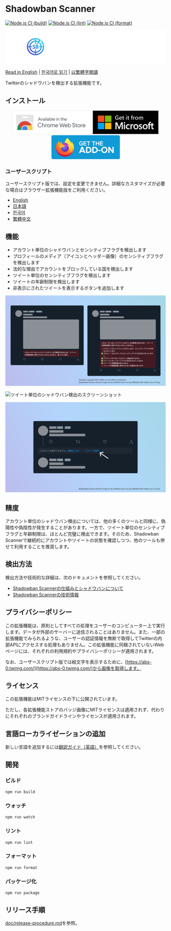 # Shadowban Scanner

[![Node.js CI (build)](https://github.com/Robot-Inventor/shadowban-scanner/actions/workflows/build.yml/badge.svg)](https://github.com/Robot-Inventor/shadowban-scanner/actions/workflows/build.yml) [![Node.js CI (lint)](https://github.com/Robot-Inventor/shadowban-scanner/actions/workflows/lint.yml/badge.svg)](https://github.com/Robot-Inventor/shadowban-scanner/actions/workflows/lint.yml) [![Node.js CI (format)](https://github.com/Robot-Inventor/shadowban-scanner/actions/workflows/format.yml/badge.svg)](https://github.com/Robot-Inventor/shadowban-scanner/actions/workflows/format.yml)

![Shadowban Scannerのロゴ](doc/image/logo.svg)

[Read in English](README.md) | [한국어로 읽기](README_ko.md) | [以繁體字閱讀](README_zh_tw.md)

Twitterのシャドウバンを検出する拡張機能です。

## インストール

<p align="center">
<a href="https://chromewebstore.google.com/detail/enlganfikppbjhabhkkilafmkhifadjd"><img src="./doc/image/badge/chrome.svg" height="75px"></a>
<a href="https://microsoftedge.microsoft.com/addons/detail/kfeecmboomhggeeceipnbbdjmhjoccbl"><img src="./doc/image/badge/edge.svg" height="75px"></a>
<a href="https://addons.mozilla.org/firefox/addon/shadowban-scanner/"><img src="./doc/image/badge/firefox.svg" height="75px"></a>
</p>

### ユーザースクリプト

ユーザースクリプト版では、設定を変更できません。詳細なカスタマイズが必要な場合はブラウザー拡張機能版をご利用ください。

- [English](https://raw.githubusercontent.com/Robot-Inventor/shadowban-scanner/main/userScript/en.user.js)
- [日本語](https://raw.githubusercontent.com/Robot-Inventor/shadowban-scanner/main/userScript/ja.user.js)
- [한국어](https://raw.githubusercontent.com/Robot-Inventor/shadowban-scanner/main/userScript/ko.user.js)
- [繁體中文](https://raw.githubusercontent.com/Robot-Inventor/shadowban-scanner/main/userScript/zh_TW.user.js)

## 機能

- アカウント単位のシャドウバンとセンシティブフラグを検出します
- プロフィールのメディア（アイコンとヘッダー画像）のセンシティブフラグを検出します
- 法的な理由でアカウントをブロックしている国を検出します
- ツイート単位のセンシティブフラグを検出します
- ツイートの年齢制限を検出します
- 非表示にされたツイートを表示するボタンを追加します

![アカウント単位のシャドウバン検出のスクリーンショット](doc/image/screenshot2_ja.png)

![ツイート単位のシャドウバン検出のスクリーンショット](doc/image/screenshot1_ja.png)

![非表示にされたツイートのスクリーンショット](doc/image/screenshot3_ja.png)

## 精度

アカウント単位のシャドウバン検出については、他の多くのツールと同様に、偽陽性や偽陰性が発生することがあります。一方で、ツイート単位のセンシティブフラグと年齢制限は、ほとんど完璧に検出できます。そのため、Shadowban Scannerで継続的にアカウントやツイートの状態を確認しつつ、他のツールも併せて利用することを推奨します。

## 検出方法

検出方法や技術的な詳細は、次のドキュメントを参照してください。

- [Shadowban Scannerの仕組みとシャドウバンについて](./doc/ja/about-shadowban.md)
- [Shadowban Scannerの技術情報](./doc/ja/technical-information.md)

## プライバシーポリシー

<!-- PRIVACY_POLICY_TEXT_START -->
<!-- THIS SECTION IS GENERATED FROM ./src/_locales/ja/messages.json. DO NOT EDIT MANUALLY -->

この拡張機能は、原則としてすべての処理をユーザーのコンピューター上で実行します。データが外部のサーバーに送信されることはありません。また、一部の拡張機能でみられるような、ユーザーの認証情報を無断で取得してTwitterの内部APIにアクセスする処理もありません。この拡張機能に同梱されていないWebページには、それぞれの利用規約やプライバシーポリシーが適用されます。

<!-- PRIVACY_POLICY_TEXT_END -->

なお、ユーザースクリプト版では絵文字を表示するために、[https://abs-0.twimg.com/](https://abs-0.twimg.com/)から画像を取得します。

## ライセンス

この拡張機能はMITライセンスの下に公開されています。

ただし、各拡張機能ストアのバッジ画像にMITライセンスは適用されず、代わりにそれぞれのブランドガイドラインやライセンスが適用されます。

## 言語ローカライゼーションの追加

新しい言語を追加するには[翻訳ガイド（英語）](doc/localization.md)を参照してください。

## 開発

### ビルド

```console
npm run build
```

### ウォッチ

```console
npm run watch
```

### リント

```console
npm run lint
```

### フォーマット

```console
npm run format
```

### パッケージ化

```console
npm run package
```

## リリース手順

[doc/release-procedure.md](doc/release-procedure.md)を参照。
